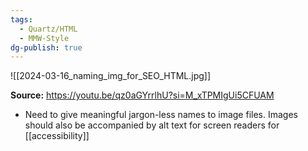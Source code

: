 ```yaml
---
tags:
  - Quartz/HTML
  - MMW-Style
dg-publish: true
---
```

![[2024-03-16_naming_img_for_SEO_HTML.jpg]]

**Source:** https://youtu.be/qz0aGYrrlhU?si=M_xTPMIgUi5CFUAM

- Need to give meaningful jargon-less names to image files. Images should also be accompanied by alt text for screen readers for [[accessibility]]
